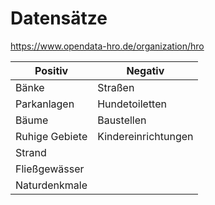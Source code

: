 # Datensätze
https://www.opendata-hro.de/organization/hro

Positiv|Negativ
---|---
Bänke| Straßen
Parkanlagen| Hundetoiletten
Bäume| Baustellen
Ruhige Gebiete| Kindereinrichtungen
Strand|
Fließgewässer|
Naturdenkmale|

